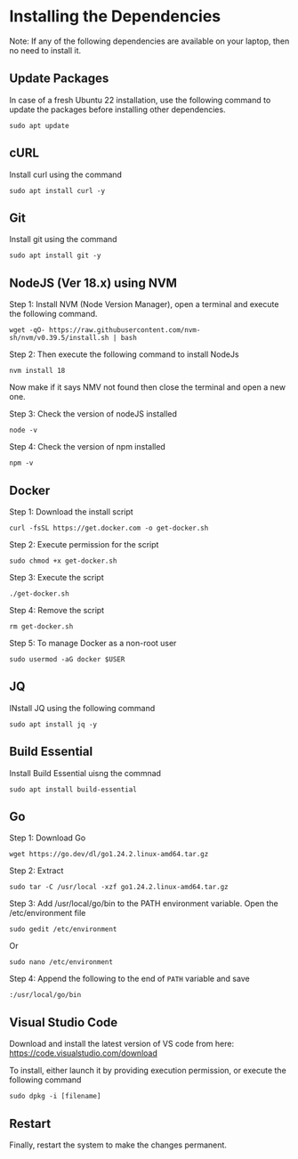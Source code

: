 # Installing the Dependencies

Note: If any of the following dependencies are available on your laptop, then no need to install it.

## Update Packages

In case of a fresh Ubuntu 22 installation, use the following command to update the packages before installing other dependencies.  
```
sudo apt update
```

## cURL
Install curl using the command
```
sudo apt install curl -y
```

## Git
Install git using the command
```
sudo apt install git -y
```

## NodeJS (Ver 18.x) using NVM
Step 1: Install NVM (Node Version Manager), open a terminal and execute the following command.
```
wget -qO- https://raw.githubusercontent.com/nvm-sh/nvm/v0.39.5/install.sh | bash
```
Step 2: Then execute the following command to install NodeJs
```
nvm install 18
```
Now make if it says NMV not found then close the terminal and open a new one.  

Step 3: Check  the version of nodeJS installed
```
node -v
```

Step 4: Check  the version of npm installed
```
npm -v
```

## Docker
Step 1: Download the install script
```
curl -fsSL https://get.docker.com -o get-docker.sh
```
Step 2: Execute permission for the script
```
sudo chmod +x get-docker.sh
```
Step 3: Execute the script
```
./get-docker.sh
```
Step 4: Remove the script
```
rm get-docker.sh
```
Step 5: To manage Docker as a non-root user
```
sudo usermod -aG docker $USER
```

## JQ
INstall JQ using the following command
```
sudo apt install jq -y
```

## Build Essential
Install Build Essential uisng the commnad
```
sudo apt install build-essential
```

## Go
Step 1: Download Go
```
wget https://go.dev/dl/go1.24.2.linux-amd64.tar.gz
```
Step 2: Extract
```
sudo tar -C /usr/local -xzf go1.24.2.linux-amd64.tar.gz
```

Step 3: Add /usr/local/go/bin to the PATH environment variable. Open the /etc/environment file
```
sudo gedit /etc/environment
```
Or
```
sudo nano /etc/environment
```
Step 4: Append the following to the end of `PATH` variable and save
```
:/usr/local/go/bin
```

## Visual Studio Code
Download and install the latest version of VS code from here: https://code.visualstudio.com/download

To install, either launch it by providing execution permission, or execute the following command
```
sudo dpkg -i [filename]
```

## Restart
Finally, restart the system to make the changes permanent.
